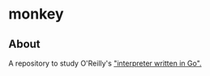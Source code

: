 # monkey

## About

A repository to study O'Reilly's ["interpreter written in Go".](https://interpreterbook.com/)
